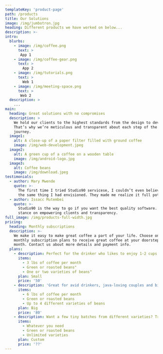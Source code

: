 ```yaml
---
templateKey: 'product-page'
path: /products
title: Our Solutions
image: /img/jumbotron.jpg
heading: Different products we have worked on below...
description: >-
intro:
  blurbs:
    - image: /img/coffee.png
      text: >
       App 1
    - image: /img/coffee-gear.png
      text: >
        App 2
    - image: /img/tutorials.png
      text: >
        Web 1
    - image: /img/meeting-space.png
      text: >
       Web 2
  description: >
    ...
main:
  heading: Great solutions with no compromises
  description: >
    We hold our clients to the highest standards from the design to development.
    That’s why we’re meticulous and transparent about each step of the 
    journey. 
  image1:
    alt: A close-up of a paper filter filled with ground coffee
    image: /img/web-development.jpeg
  image2:
    alt: A green cup of a coffee on a wooden table
    image: /img/android-logo.jpg
  image3:
    alt: Coffee beans
    image: /img/download.jpeg
testimonials:
  - author: Mary Mwende
    quote: >-
      The first time I tried Studio90 servicese, I couldn’t even believe that was
      the same thing I had envisioned. They made me realize it full potential.
  - author: Issacc Mutembei
    quote: >-
      Studio90 is the way to go if you want the best quality software. I love their
      stance on empowering clients and transparency.
full_image: /img/products-full-width.jpg
pricing:
  heading: Monthly subscriptions
  description: >-
    We make it easy to make great coffee a part of your life. Choose one of our
    monthly subscription plans to receive great coffee at your doorstep each
    month. Contact us about more details and payment info.
  plans:
    - description: Perfect for the drinker who likes to enjoy 1-2 cups per day.
      items:
        - 3 lbs of coffee per month
        - Green or roasted beans"
        - One or two varieties of beans"
      plan: Small
      price: '50'
    - description: 'Great for avid drinkers, java-loving couples and bigger crowds'
      items:
        - 6 lbs of coffee per month
        - Green or roasted beans
        - Up to 4 different varieties of beans
      plan: Big
      price: '80'
    - description: Want a few tiny batches from different varieties? Try our custom plan
      items:
        - Whatever you need
        - Green or roasted beans
        - Unlimited varieties
      plan: Custom
      price: '??'
---
```

